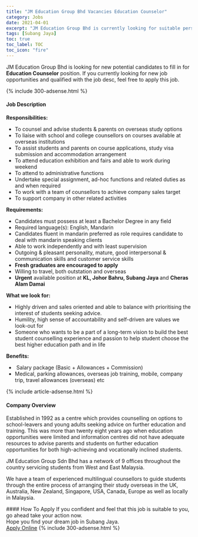 ```yaml
---
title: "JM Education Group Bhd Vacancies Education Counselor" 
category: Jobs 
date: 2021-04-01 
excerpt: "JM Education Group Bhd is currently looking for suitable person to fill in the Education Counselor which based in Subang Jaya" 
tags: [Subang Jaya] 
toc: true 
toc_label: TOC 
toc_icon: "fire" 
--- 
```


<p>JM Education Group Bhd is looking for new potential candidates to fill in for <b>Education Counselor</b> position. If you currently looking for new job opportunities and qualified with the job desc, feel free to apply this job.
</p>{% include 300-adsense.html %} 
<div><div><h4>Job Description</h4></div><div><div><span><div><p><strong>Responsibilities:</strong></p><ul><li>To counsel and advise students &amp; parents on overseas study options</li><li>To liaise with school and college counsellors on courses available at overseas institutions</li><li>To assist students and parents on course applications, study visa submission and accommodation arrangement</li><li>To attend education exhibition and fairs and able to work during weekend</li><li>To attend to administrative functions</li><li>Undertake special assignment, ad-hoc functions and related duties as and when required</li><li>To work with a team of counsellors to achieve company sales target</li><li>To support company in other related activities</li></ul><p><strong>Requirements:</strong></p><ul><li>Candidates must possess at least a Bachelor Degree in any field</li><li>Required language(s): English, Mandarin</li><li>Candidates fluent in mandarin preferred as role requires candidate to deal with mandarin speaking clients</li><li>Able to work independently and with least supervision&#160;</li><li>Outgoing &amp; pleasant personality, mature, good interpersonal &amp; communication skills and customer service skills</li><li><strong>Fresh graduates are encouraged to apply</strong></li><li>Willing to travel, both outstation and overseas&#160;</li><li><strong>Urgent</strong> available position<strong> </strong>at <strong>KL, Johor Bahru, Subang Jaya </strong>and <strong>Cheras Alam Damai</strong></li></ul><p><strong>What we look for:</strong>&#160;</p><ul><li>Highly driven and sales oriented and able to balance with prioritising the interest of students seeking advice.</li><li>Humility, high sense of accountability and self-driven are values we look-out for</li><li>Someone who wants to be a part of a long-term vision to build the best student counselling experience and passion to help student choose the best higher education path and in life</li></ul><p><strong>Benefits:</strong></p><ul><li>&#160;Salary package (Basic + Allowances + Commission)&#160;</li><li>Medical, parking allowances, overseas job training, mobile, company trip, travel allowances (overseas) etc</li></ul></div></span></div></div></div> 
{% include article-adsense.html %} 
<div><div><h4>Company Overview</h4></div><div><div><span><div><p>Established in 1992 as a centre which provides counselling on options to school-leavers and young adults seeking advice on further education and training. This was more than twenty eight years ago when education opportunities were limited and information centres did not have adequate resources to advise parents and students on further education opportunities for both high-achieving and vocationally inclined students.</p><p>JM Education Group Sdn Bhd has a network of 9 offices throughout the country servicing students from West and East Malaysia.</p><p>We have a team of experienced multilingual counsellors to guide students through the entire process of arranging their study overseas in the UK, Australia, New Zealand, Singapore, USA, Canada, Europe as well as locally in Malaysia.</p></div></span></div></div></div> 
#### How To Apply 
If you confident and feel that this job is suitable to you, go ahead take your action now. <br/> 
Hope you find your dream job in Subang Jaya. <br/> 
<a href="https://www.jobstreet.com.my/en/job/education-counselor-4522811?jobId=jobstreet-my-job-4522811&" class="btn btn--info" target="_blank" rel="nofollow noopenner">Apply Online</a> 
{% include 300-adsense.html %} 